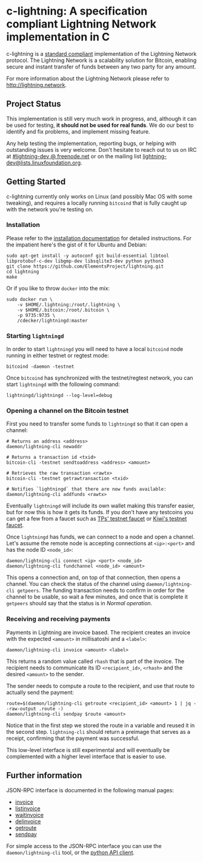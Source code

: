 # c-lightning: A specification compliant Lightning Network implementation in C

c-lightning is a [standard compliant](https://github.com/lightningnetwork/lightning-rfc) implementation of the Lightning Network protocol.
The Lightning Network is a scalability solution for Bitcoin, enabling secure and instant transfer of funds between any two party for any amount. 

For more information about the Lightning Network please refer to http://lightning.network.

## Project Status

This implementation is still very much work in progress, and, although it can be used for testing, __it should not be used for real funds__.
We do our best to identify and fix problems, and implement missing feature.

Any help testing the implementation, reporting bugs, or helping with outstanding issues is very welcome.
Don't hesitate to reach out to us on IRC at [#lightning-dev @ freenode.net](http://webchat.freenode.net/?channels=%23lightning-dev) or on the mailing list [lightning-dev@lists.linuxfoundation.org](https://lists.linuxfoundation.org/mailman/listinfo/lightning-dev).

## Getting Started

c-lightning currently only works on Linux (and possibly Mac OS with some tweaking), and requires a locally running `bitcoind` that is fully caught up with the network you're testing on.

### Installation

Please refer to the [installation documentation](INSTALL.md) for detailed instructions.
For the impatient here's the gist of it for Ubuntu and Debian:

```
sudo apt-get install -y autoconf git build-essential libtool libprotobuf-c-dev libgmp-dev libsqlite3-dev python python3
git clone https://github.com/ElementsProject/lightning.git
cd lightning
make
```

Or if you like to throw `docker` into the mix:

```
sudo docker run \
	-v $HOME/.lightning:/root/.lightning \
	-v $HOME/.bitcoin:/root/.bitcoin \
	-p 9735:9735 \
	/cdecker/lightningd:master
```
### Starting `lightningd`

In order to start `lightningd` you will need to have a local `bitcoind` node running in either testnet or regtest mode:

```
bitcoind -daemon -testnet
```

Once `bitcoind` has synchronized with the testnet/regtest network, you can start `lightningd` with the following command:

```
lightningd/lightningd --log-level=debug
```

### Opening a channel on the Bitcoin testnet

First you need to transfer some funds to `lightningd` so that it can open a channel:

```
# Returns an address <address>
daemon/lightning-cli newaddr 

# Returns a transaction id <txid>
bitcoin-cli -testnet sendtoaddress <address> <amount>

# Retrieves the raw transaction <rawtx>
bitcoin-cli -testnet getrawtransaction <txid>

# Notifies `lightningd` that there are now funds available:
daemon/lightning-cli addfunds <rawtx>
```

Eventually `lightningd` will include its own wallet making this transfer easier, but for now this is how it gets its funds.
If you don't have any testcoins you can get a few from a faucet such as [TPs' testnet faucet](http://tpfaucet.appspot.com/) or [Kiwi's testnet faucet](https://testnet.manu.backend.hamburg/faucet).

Once `lightningd` has funds, we can connect to a node and open a channel.
Let's assume the remote node is accepting connections at `<ip>:<port>` and has the node ID `<node_id>`:

```
daemon/lightning-cli connect <ip> <port> <node_id>
daemon/lightning-cli fundchannel <node_id> <amount>
```

This opens a connection and, on top of that connection, then opens a channel.
You can check the status of the channel using `daemon/lightning-cli getpeers`.
The funding transaction needs to confirm in order for the channel to be usable, so wait a few minutes, and once that is complete it `getpeers` should say that the status is in _Normal operation_. 

### Receiving and receiving payments

Payments in Lightning are invoice based.
The recipient creates an invoice with the expected `<amount>` in millisatoshi and a `<label>`:

```
daemon/lightning-cli invoice <amount> <label>
```

This returns a random value called `rhash` that is part of the invoice.
The recipient needs to communicate its ID `<recipient_id>`, `<rhash>` and the desired `<amount>` to the sender.

The sender needs to compute a route to the recipient, and use that route to actually send the payment:

```
route=$(daemon/lightning-cli getroute <recipient_id> <amount> 1 | jq --raw-output .route -)
daemon/lightning-cli sendpay $route <amount>
```

Notice that in the first step we stored the route in a variable and reused it in the second step.
`lightning-cli` should return a preimage that serves as a receipt, confirming that the payment was successful.

This low-level interface is still experimental and will eventually be complemented with a higher level interface that is easier to use.

## Further information

JSON-RPC interface is documented in the following manual pages:

* [invoice](doc/lightning-invoice.7.txt)
* [listinvoice](doc/lightning-listinvoice.7.txt)
* [waitinvoice](doc/lightning-waitinvoice.7.txt)
* [delinvoice](doc/lightning-delinvoice.7.txt)
* [getroute](doc/lightning-getroute.7.txt)
* [sendpay](doc/lightning-sendpay.7.txt)

For simple access to the JSON-RPC interface you can use the `daemon/lightning-cli` tool, or the [python API client](contrib/pylightning).
